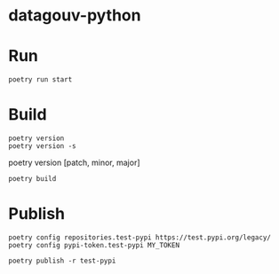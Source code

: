 # datagouv-python

# Run

```
poetry run start
```

# Build
```
poetry version
poetry version -s
```
poetry version [patch, minor, major]

```
poetry build
```

<!-- 
```
python -m build

python -m twine upload --config-file .pypirc -r testpypi dist/*
python -m twine upload --config-file .pypirc -r pypi dist/*
``` -->

# Publish
```
poetry config repositories.test-pypi https://test.pypi.org/legacy/
poetry config pypi-token.test-pypi MY_TOKEN
```
```
poetry publish -r test-pypi 
```
